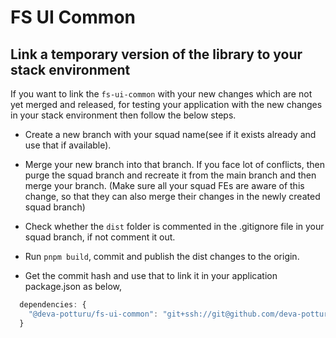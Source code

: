 # FS UI Common

## Link a temporary version of the library to your stack environment

If you want to link the `fs-ui-common` with your new changes which are not yet merged and released, for testing your application with the new changes in your stack environment then follow the below steps.

- Create a new branch with your squad name(see if it exists already and use that if available).

- Merge your new branch into that branch. If you face lot of conflicts, then purge the squad branch and recreate it from the main branch and then merge your branch. (Make sure all your squad FEs are aware of this change, so that they can also merge their changes in the newly created squad branch)

- Check whether the `dist` folder is commented in the .gitignore file in your squad branch, if not comment it out.

- Run `pnpm build`, commit and publish the dist changes to the origin.

- Get the commit hash and use that to link it in your application package.json as below,

```js
  dependencies: {
    "@deva-potturu/fs-ui-common": "git+ssh://git@github.com/deva-potturu/fs-ui-common.git#dd221cf32b6aed958cc2969d188d45358ec78f8e",
  }
```
